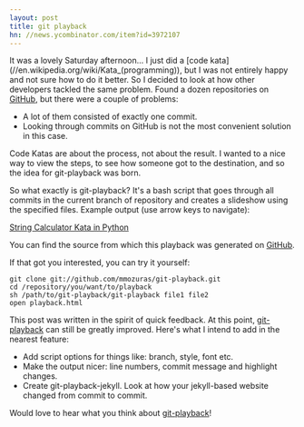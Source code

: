 ```yaml
---
layout: post
title: git playback
hn: //news.ycombinator.com/item?id=3972107
---
```


It was a lovely Saturday afternoon... I just did a [code kata](//en.wikipedia.org/wiki/Kata_(programming\)), but I was not entirely happy and not sure how to do it better. So I decided to look at how other developers tackled the same problem. Found a dozen repositories on [GitHub](//github.com), but there were a couple of problems:

* A lot of them consisted of exactly one commit.
* Looking through commits on GitHub is not the most convenient solution in this case.

Code Katas are about the process, not about the result. I wanted to a nice way to view the steps, to see how someone got to the destination, and so the idea for git-playback was born.

So what exactly is git-playback? It's a bash script that goes through all commits in the current branch of repository and creates a slideshow using the specified files. Example output (use arrow keys to navigate):

[String Calculator Kata in Python](/static/string-calculator-kata-python.html)

You can find the source from which this playback was generated on [GitHub](//github.com/mmozuras/string-calculator-kata-python).

If that got you interested, you can try it yourself:

    git clone git://github.com/mmozuras/git-playback.git
    cd /repository/you/want/to/playback
    sh /path/to/git-playback/git-playback file1 file2
    open playback.html

This post was written in the spirit of quick feedback. At this point, [git-playback] can still be greatly improved. Here's what I intend to add in the nearest feature:

* Add script options for things like: branch, style, font etc.
* Make the output nicer: line numbers, commit message and highlight changes.
* Create git-playback-jekyll. Look at how your jekyll-based website changed from commit to commit.

Would love to hear what you think about [git-playback]!

[git-playback]: //github.com/mmozuras/git-playback
